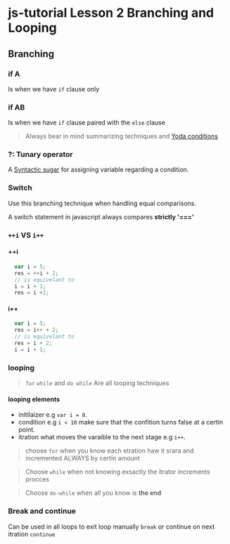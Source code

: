 # js-tutorial Lesson 2 Branching and Looping
## Branching
### if A 
  Is when we have `if` clause only
### if AB 
  Is when we have `if` clause paired with the `else` clause

  > Always bear in mind summarizing techniques and [Yoda conditions](https://en.wikipedia.org/wiki/Yoda_conditions#Example)
### ?: Tunary operator
  A [Syntactic sugar](https://www.techopedia.com/definition/10212/syntactic-sugar) for assigning variable regarding a condition.

### Switch
  Use this branching technique when handling equal comparisons.

  A switch statement in javascript always compares **strictly '==='**
### `++i` VS `i++`
#### ++i
  ``` js
    var i = 5;
    res = ++i + 2;
    // is equivelant to
    i = i + 1;
    res = i +2;
  ```
#### i++
  ``` js
    var i = 5;
    res = i++ + 2;
    // is equivelant to
    res = i + 2;
    i = i + 1;
  ```
### looping
> `for` `while` and `do while` Are all looping techniques

#### looping elements
* initilaizer e.g `var i = 0`.
* condition e.g `i < 10` make sure that the confition turns false at a certin point.
* itration what moves the varaible to the next stage e.g `i++`.

> choose `for` when you know each etration haw it srara and incremented ALWAYS by certin amount

> Choose `while` when not knowing exsactly the itrator increments procces  

> Choose `do-while` when all you know is **the end** 

### Break and continue

  Can be used in all loops to exit loop manually `break` or continue on next itration `continue` 